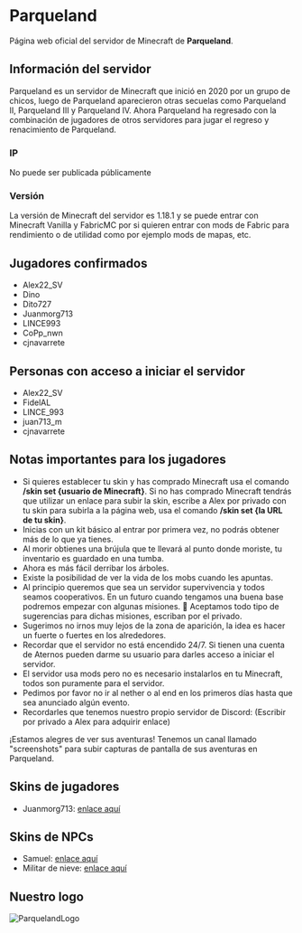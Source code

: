 # Parqueland
Página web oficial del servidor de Minecraft de **Parqueland**.

## Información del servidor
Parqueland es un servidor de Minecraft que inició en 2020 por un grupo de chicos, luego de Parqueland aparecieron otras secuelas como Parqueland II, Parqueland III y Parqueland IV. Ahora Parqueland ha regresado con la combinación de jugadores de otros servidores para jugar el regreso y renacimiento de Parqueland.
### IP
No puede ser publicada públicamente
### Versión
La versión de Minecraft del servidor es 1.18.1 y se puede entrar con Minecraft Vanilla y FabricMC por si quieren entrar con mods de Fabric para rendimiento o de utilidad como por ejemplo mods de mapas, etc.

## Jugadores confirmados
- Alex22_SV
- Dino
- Dito727
- Juanmorg713
- LINCE993
- CoPp_nwn
- cjnavarrete

## Personas con acceso a iniciar el servidor
- Alex22_SV
- FidelAL
- LINCE_993
- juan713_m
- cjnavarrete

## Notas importantes para los jugadores
- Si quieres establecer tu skin y has comprado Minecraft usa el comando **/skin set {usuario de Minecraft}**. Si no has comprado Minecraft tendrás que utilizar un enlace para subir la skin, escribe a Alex por privado con tu skin para subirla a la página web, usa el comando **/skin set {la  URL de tu skin}**.
- Inicias con un kit básico al entrar por primera vez, no podrás obtener más de lo que ya tienes.
- Al morir obtienes una brújula que te llevará al punto donde moriste, tu inventario es guardado en una tumba.
- Ahora es más fácil derribar los árboles.
- Existe la posibilidad de ver la vida de los mobs cuando les apuntas.
- Al principio queremos que sea un servidor supervivencia y todos seamos cooperativos. En un futuro cuando tengamos una buena base podremos empezar con algunas misiones. 👀 Aceptamos todo tipo de sugerencias para dichas misiones, escriban por el privado.
- Sugerimos no irnos muy lejos de la zona de aparición, la idea es hacer un fuerte o fuertes en los alrededores.
- Recordar que el servidor no está encendido 24/7. Si tienen una cuenta de Aternos pueden darme su usuario para darles acceso a iniciar el servidor.
- El servidor usa mods pero no es necesario instalarlos en tu Minecraft, todos son puramente para el servidor.
- Pedimos por favor no ir al nether o al end en los primeros días hasta que sea anunciado algún evento.
- Recordarles que tenemos nuestro propio servidor de Discord: (Escribir por privado a Alex para adquirir enlace)
  
¡Estamos alegres de ver sus aventuras! Tenemos un canal llamado "screenshots" para subir capturas de pantalla de sus aventuras en Parqueland.
## Skins de jugadores
- Juanmorg713: [enlace aquí](https://parqueland.ml/skin/juanmorg.png)

## Skins de NPCs
- Samuel: [enlace aquí](https://parqueland.ml/npc/samuelnpc.png)
- Militar de nieve: [enlace aquí](https://parqueland.ml/npc/militarnieve.png)

## Nuestro logo
![ParquelandLogo](https://parqueland.ml/parqueland.png)
